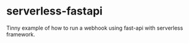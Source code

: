 # serverless-fastapi
Tinny example of how to run a webhook using fast-api with serverless framework.
